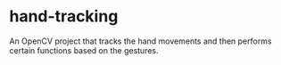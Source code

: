 # hand-tracking
 An OpenCV project that tracks the hand movements and then performs certain functions based on the gestures.
